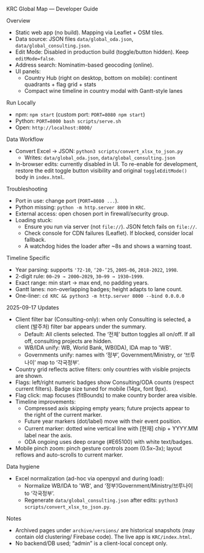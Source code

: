 KRC Global Map — Developer Guide

Overview

- Static web app (no build). Mapping via Leaflet + OSM tiles.
- Data source: JSON files `data/global_oda.json`, `data/global_consulting.json`.
- Edit Mode: Disabled in production build (toggle/button hidden). Keep `editMode=false`.
- Address search: Nominatim-based geocoding (online).
- UI panels:
  - Country Hub (right on desktop, bottom on mobile): continent quadrants + flag grid + stats
  - Compact wine timeline in country modal with Gantt-style lanes

Run Locally

- npm: `npm start` (custom port: `PORT=8080 npm start`)
- Python: `PORT=8000 bash scripts/serve.sh`
- Open: `http://localhost:8000/`

Data Workflow

- Convert Excel → JSON: `python3 scripts/convert_xlsx_to_json.py`
  - Writes: `data/global_oda.json`, `data/global_consulting.json`
- In-browser edits: currently disabled in UI. To re-enable for development, restore the edit toggle button visibility and original `toggleEditMode()` body in `index.html`.

Troubleshooting

- Port in use: change port (`PORT=8080 ...`).
- Python missing: `python -m http.server 8000` in `KRC`.
- External access: open chosen port in firewall/security group.
- Loading stuck:
  - Ensure you run via server (not `file://`). JSON fetch fails on `file://`.
  - Check console for CDN failures (Leaflet). If blocked, consider local fallback.
  - A watchdog hides the loader after ~8s and shows a warning toast.

Timeline Specific

- Year parsing: supports `'72-10`, `‘20-’25`, `2005-06`, `2018-2022`, `1998`.
- 2-digit rule: `00–29 → 2000–2029`, `30–99 → 1930–1999`.
- Exact range: min start → max end, no padding years.
- Gantt lanes: non-overlapping badges; height adapts to lane count.
- One-liner: `cd KRC && python3 -m http.server 8000 --bind 0.0.0.0`

2025-09-17 Updates

- Client filter bar (Consulting-only): when only Consulting is selected, a client (발주처) filter bar appears under the summary.
  - Default: All clients selected. The ‘전체’ button toggles all on/off. If all off, consulting projects are hidden.
  - WB/IDA unify: WB, World Bank, WB(IDA), IDA map to 'WB'.
  - Governments unify: names with ‘정부’, Government/Ministry, or ‘브루나이’ map to ‘각국정부’.
 - Country grid reflects active filters: only countries with visible projects are shown.
- Flags: left/right numeric badges show Consulting/ODA counts (respect current filters). Badge size tuned for mobile (14px, font 9px).
- Flag click: map focuses (fitBounds) to make country border area visible.
- Timeline improvements:
  - Compressed axis skipping empty years; future projects appear to the right of the current marker.
  - Future year markers (dot/label) move with their event position.
  - Current marker: dotted wine vertical line with [현재] chip + YYYY.MM label near the axis.
  - ODA ongoing uses deep orange (#E65100) with white text/badges.
- Mobile pinch zoom: pinch gesture controls zoom (0.5x–3x); layout reflows and auto-scrolls to current marker.

Data hygiene

- Excel normalization (ad-hoc via openpyxl and during load):
  - Normalize WB/IDA to 'WB', and ‘정부’/Government/Ministry/브루나이 to ‘각국정부’.
  - Regenerate `data/global_consulting.json` after edits: `python3 scripts/convert_xlsx_to_json.py`.

Notes

- Archived pages under `archive/versions/` are historical snapshots (may contain old clustering/ Firebase code). The live app is `KRC/index.html`.
- No backend/DB used; “admin” is a client-local concept only.
